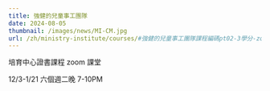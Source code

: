 ```yaml
---
title: 強健的兒童事工團隊
date: 2024-08-05
thumbnail: /images/news/MI-CM.jpg
url: /zh/ministry-institute/courses/#強健的兒童事工團隊課程編碼pt02-3學分-zoom授課
---
```


培育中心證書課程 zoom 課堂

12/3-1/21 六個週二晚 7-10PM
